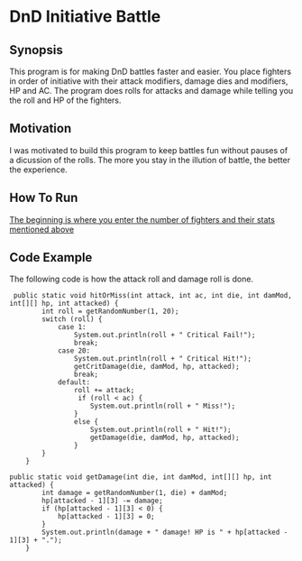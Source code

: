 # DnD Initiative Battle

## Synopsis
This program is for making DnD battles faster and easier. You place fighters in order of initiative with their attack modifiers, 
damage dies and modifiers, HP and AC. The program does rolls for attacks and damage while telling you the roll and HP of the fighters.

## Motivation
I was motivated to build this program to keep battles fun without pauses of a dicussion of the rolls. The more you stay in the illution
of battle, the better the experience.

## How To Run
[The beginning is where you enter the number of fighters and their stats mentioned above](Capture_Run_1)

## Code Example
The following code is how the attack roll and damage roll is done.
```
 public static void hitOrMiss(int attack, int ac, int die, int damMod, int[][] hp, int attacked) {
        int roll = getRandomNumber(1, 20);
        switch (roll) {
            case 1:
                System.out.println(roll + " Critical Fail!");
                break;
            case 20:
                System.out.println(roll + " Critical Hit!");
                getCritDamage(die, damMod, hp, attacked);
                break;
            default:
                roll += attack;
                 if (roll < ac) {
                    System.out.println(roll + " Miss!");
                }
                else {
                    System.out.println(roll + " Hit!");
                    getDamage(die, damMod, hp, attacked);
                }
        }
    }
```
```
public static void getDamage(int die, int damMod, int[][] hp, int attacked) {
        int damage = getRandomNumber(1, die) + damMod;
        hp[attacked - 1][3] -= damage;
        if (hp[attacked - 1][3] < 0) {
            hp[attacked - 1][3] = 0;
        }
        System.out.println(damage + " damage! HP is " + hp[attacked - 1][3] + ".");
    }
```
